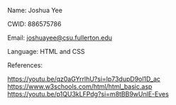 Name: Joshua Yee

CWID: 886575786

Email: joshuayee@csu.fullerton.edu

Language: HTML and CSS

References: 

https://youtu.be/qz0aGYrrlhU?si=lp73dupD9ol1D_ac
https://www.w3schools.com/html/html_basic.asp
https://youtu.be/p1QU3kLFPdg?si=m8tBB9wUnlE-Eves